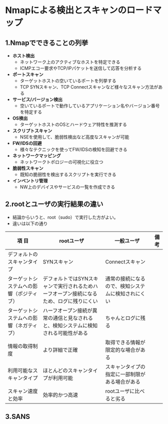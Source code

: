 # Nmapによる検出とスキャンのロードマップ
## 1.Nmapでできることの列挙
- **ホスト検出**
  - ネットワーク上のアクティブなホストを特定できる
  - ICMPエコー要求やTCP/IPパケットを送信して応答を分析する
- **ポートスキャン**
  - ターゲットホストの空いているポートを列挙する
  - TCP SYNスキャン、TCP Connectスキャンなど様々なスキャン方法がある
- **サービス/バージョン検出**
  - 空いているポートで動作しているアプリケーション名やバージョン番号を特定する
- **OS検出**
  - ターゲットホストのOSとハードウェア特性を推測する
- **スクリプトスキャン**
  - NSEを使用して、脆弱性検出など高度なスキャンが可能
- **FW/IDSの回避**
  - 様々なテクニックを使ってFW/IDSの検知を回避できる
- **ネットワークマッピング**
  - ネットワークトポロジーの可視化に役立つ
- **脆弱性スキャン**
  - 既知の脆弱性を検出するスクリプトを実行できる
- **インベントリ管理**
  - NW上のデバイスやサービスの一覧を作成できる         

## 2.rootとユーザの実行結果の違い
- 結論からいうと、root（sudo）で実行した方がよい。
- 違いは以下の通り
  
| 項 目 | rootユーザ | 一般ユーザ| 備 考 |
| --- | --- | --- | --- |
| デフォルトのスキャンタイプ | SYNスキャン | Connectスキャン |  |
| ターゲットシステムへの影響（ポジティブ） | デフォルトではSYNスキャンで実行されるためハーフオープン接続になるため、ログに残りにくい | 通常の接続になるので、検知システムに検知されにくい |  |
| ターゲットシステムへの影響（ネガティブ） | ハーフオープン接続が異常の通信と見なされると、検知システムに検知される可能性がある | ちゃんとログに残る |  |
| 情報の取得制度 | より詳細で正確 | 取得できる情報が限定的な場合がある |  |
| 利用可能なスキャンタイプ | ほとんどのスキャンタイプが利用可能 | スキャンタイプの指定に一部制限がある場合がある |  |
| スキャン速度と効率 | 効率的かつ高速 | rootユーザに比べると劣る |  |
  
## 3.SANS